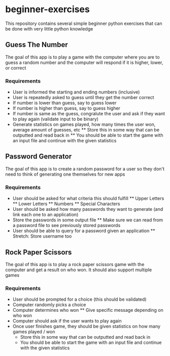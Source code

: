 # beginner-exercises
This repository contains several simple beginner python exercises that can be done with very little python knowledge

## Guess The Number
The goal of this app is to play a game with the computer where you are to guess a random number and the computer will respond if it is higher, lower, or correct

### Requirements
* User is informed the starting and ending numbers (inclusive)
* User is repeatedly asked to guess until they get the number correct
* If number is lower than guess, say to guess lower
* If number is higher than guess, say to guess higher
* If number is same as the guess, congralute the user and ask if they want to play again (validate input to be binary)
* Generate statistics on games played, how many times the user won, average amount of guesses, etc 
** Store this in some way that can be outputted and read back in
** You should be able to start the game with an input file and continue with the given statistics


## Password Generator
The goal of this app is to create a random password for a user so they don't need to think of generating one themselves for new apps

### Requirements
* User should be asked for what criteria this should fulfill
** Upper Letters
** Lower Letters
** Numbers
** Special Characters
* User should be asked how many passwords they want to generate (and link each one to an application)
* Store the passwords in some output file
** Make sure we can read from a password file to see previously stored passwords
* User should be able to query for a password given an application
** Stretch: Store username too

## Rock Paper Scissors
The goal of this app is to play a rock paper scissors game with the computer and get a result on who won. It should also support multiple games

### Requirements
* User should be prompted for a choice (this should be validated)
* Computer randomly picks a choice
* Computer determines who won
** Give specific message depending on who won
* Computer should ask if the user wants to play again
* Once user finishes game, they should be given statistics on how many games played / won
    * Store this in some way that can be outputted and read back in
    * You should be able to start the game with an input file and continue with the given statistics

